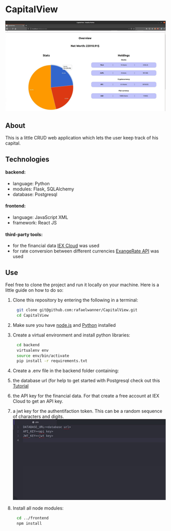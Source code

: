 # CapitalView

![Portfolio Overview](/frontend/public/images/overview.jpg)

## About

This is a little CRUD web application which lets the user keep track of his capital. 

## Technologies
#### backend: 
  * language: Python
  * modules: Flask, SQLAlchemy
  * database: Postgresql
#### frontend:
  * language: JavaScript XML
  * framework: React JS
#### third-party tools:
  * for the financial data [IEX Cloud](https://iexcloud.io/) was used
  * for rate conversion between different currencies [ExangeRate API](https://exchangeratesapi.io/) was used
  
## Use

Feel free to clone the project and run it locally on your machine. Here is a little guide on how to do so:

1. Clone this repository by entering the following in a terminal:
```bash
     git clone git@github.com:rafaelwanner/CapitalView.git
     cd CapitalView
```

2. Make sure you have [node.js](https://nodejs.org/en/) and [Python](https://www.python.org/) installed

3. Create a virtual environment and install python libraries: 
```bash
     cd backend
     virtualenv env
     source env/bin/activate
     pip install -r requirements.txt
```
4. Create a .env file in the backend folder containing:
 1. the database url (for help to get started with Postgresql check out this [Tutorial](https://www.patricksoftwareblog.com/database-using-postgresql-and-sqlalchemy/)
 2. the API key for the financial data. For that create a free account at IEX Cloud to get an API key.
 3. a jwt key for the authentifaction token. This can be a random sequence of characters and digits.
 ![this is how it should look](/frontend/public/images/env.jpg)

5. Install all node modules:
```bash
     cd ../frontend
     npm install
```








